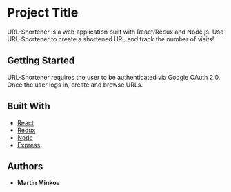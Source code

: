 # Project Title

URL-Shortener is a web application built with React/Redux and Node.js. Use URL-Shortener to create a shortened URL and track the number of visits! 


## Getting Started

URL-Shortener requires the user to be authenticated via Google OAuth 2.0. Once the user logs in, create and browse URLs.

## Built With

* [React](https://reactjs.org/)
* [Redux](https://github.com/reduxjs/react-redux)
* [Node](https://nodejs.org/en/)
* [Express](https://expressjs.com/)


## Authors

* **Martin Minkov** 
